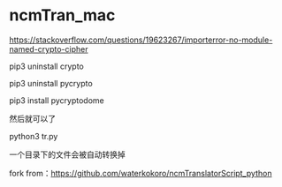# ncmTran_mac

https://stackoverflow.com/questions/19623267/importerror-no-module-named-crypto-cipher

pip3 uninstall crypto

pip3 uninstall pycrypto 

pip3 install pycryptodome

然后就可以了

python3 tr.py

一个目录下的文件会被自动转换掉

fork from：https://github.com/waterkokoro/ncmTranslatorScript_python

